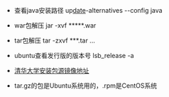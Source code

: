 * 查看java安装路径 up[date](http://www.linuxso.com/command/date.html)-alternatives --config java
* war包解压 jar -xvf *****.war
* tar包解压 tar -zxvf ***.tar ...
* ubuntu查看发行版的版本号 lsb_release -a
* [清华大学安装包源镜像地址](https://mirror.tuna.tsinghua.edu.cn/help/ubuntu/)

* tar.gz的包是Ubuntu系统用的，.rpm是CentOS系统

